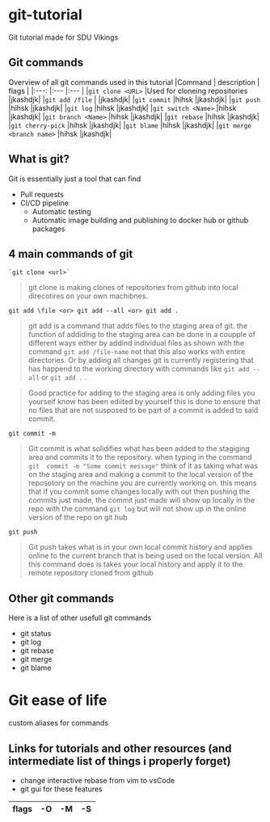 # git-tutorial
Git tutorial made for SDU Vikings

## Git commands 
Overview of all git commands used in this tutorial
|Command                    | description   | flags    | 
|:---:                      |:---           |:---    |
|`git clone <URL>`          |Used for cloneing repositories          |jkashdjk|
|`git add /file`            |          |jkashdjk|
|`git commit`               |hihsk          |jkashdjk|
|`git push`                 |hihsk          |jkashdjk|
|`git log`                  |hihsk          |jkashdjk|
|`git switch <Name>`        |hihsk          |jkashdjk|
|`git branch <Name>`        |hihsk          |jkashdjk|
|`git rebase`               |hihsk          |jkashdjk|
|`git cherry-pick`          |hihsk          |jkashdjk|
|`git blame`                |hihsk          |jkashdjk|
|`git merge <branch name>`  |hihsk          |jkashdjk|

## What is git?
Git is essentially just a tool that can find 

* Pull requests
* CI/CD pipeline
    * Automatic testing
    * Automatic image building and publishing to docker hub or github packages

## 4 main commands of git 
    `git clone <url>`
>git clone is making clones of repositories from github into local direcotires on your own machibnes.

    
    git add \file <or> git add --all <or> git add .
>git add is a command that adds files to the staging area of git. the function 
of addiding to the staging area can be done in a coupple of different ways either
by addind individual files as shown with the command `git add /file-name` not that this also works with entire directories.
Or by adding all changes git is currently registering that has happend to the working directory with commands like `git add --all` or  `git add .` .

>Good practice for adding to the staging area is only adding files you yourself know has been ediited by yourself
this is done to ensure that no files that are not susposed  to be part of a commit is added to said commit. 
    
    git commit -m
>Git commit is what solidifies what has been added to the stagiging area and commits it to the repository. when typing in the command `git  commit -m "Some commit message"` think of it as taking what was on the staging area and making a commit to the local version of the reposotory on the machine you are currently working on. this means that if you commit some changes locally with out then pushing the commits just made, the commit just made will show up locally in the repo with the command `git log` but will not show up in the online version of the repo on git hub

    git push

>Git push takes what is in your own local commit history and applies online to the current branch that is being used on the local version. All this command does is takes your local history and apply it to the remote repository cloned from github

## Other git commands
Here is a list of other usefull git commands 
* git status 
* git log
* git rebase
* git merge
* git blame


# Git ease of life 
custom aliases for commands 
## Links for tutorials and other resources (and intermediate list of things i properly forget)
* change interactive rebase from vim to vsCode
* git gui for these features


|flags| -O | -M | -S |
|:-:| :-: | :-: | :-: |
